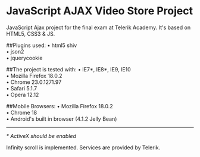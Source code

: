 # JavaScript AJAX Video Store Project

JavaScript Ajax project for the final exam at Telerik Academy. It's based on HTML5, CSS3 & JS. 


##Plugins used:
•	html5 shiv  
•	json2   
•	jquerycookie

##The project is tested with:
•	IE7*, IE8*, IE9, IE10   
•	Mozilla Firefox 18.0.2    
•	Chrome 23.0.1271.97   
•	Safari 5.1.7    
•	Opera 12.12   

##Mobile Browsers:
•	Mozilla Firefox 18.0.2    
•	Chrome 18   
•	Android's built in browser (4.1.2 Jelly Bean)   


___
_* ActiveX should be enabled_

Infinity scroll is implemented. Services are provided by Telerik.
